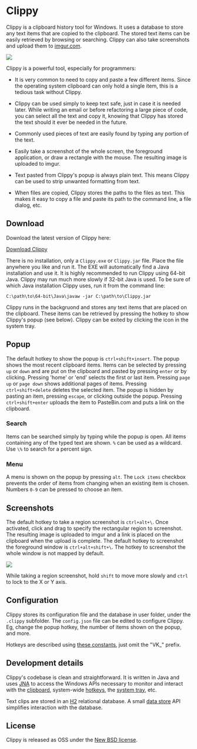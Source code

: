 # Clippy

Clippy is a clipboard history tool for Windows. It uses a database to store any text items that are copied to the clipboard. The stored text items can be easily retrieved by browsing or searching. Clippy can also take screenshots and upload them to [imgur.com](http://imgur.com/).

![](http://i.imgur.com/4vEWhmX.png)

Clippy is a powerful tool, especially for programmers:

* It is very common to need to copy and paste a few different items. Since the operating system clipboard can only hold a single item, this is a tedious task without Clippy.

* Clippy can be used simply to keep text safe, just in case it is needed later. While writing an email or before refactoring a large piece of code, you can select all the text and copy it, knowing that Clippy has stored the text should it ever be needed in the future.

* Commonly used pieces of text are easily found by typing any portion of the text.

* Easily take a screenshot of the whole screen, the foreground application, or draw a rectangle with the mouse. The resulting image is uploaded to imgur.

* Text pasted from Clippy's popup is always plain text. This means Clippy can be used to strip unwanted formatting from text.

* When files are copied, Clippy stores the paths to the files as text. This makes it easy to copy a file and paste its path to the command line, a file dialog, etc.

## Download

Download the latest version of Clippy here:

[Download Clippy](https://github.com/EsotericSoftware/clippy/releases)

There is no installation, only a `Clippy.exe` or `Clippy.jar` file. Place the file anywhere you like and run it. The EXE will automatically find a Java installation and use it. It is highly recommended to run Clippy using 64-bit Java. Clippy may run much more slowly if 32-bit Java is used. To be sure of which Java installation Clippy uses, run it from the command line:

```
C:\path\to\64-bit\Java\javaw -jar C:\path\to\Clippy.jar
```

Clippy runs in the backgruond and stores any text items that are placed on the clipboard. These items can be retrieved by pressing the hotkey to show Clippy's popup (see below). Clippy can be exited by clicking the icon in the system tray.

## Popup

The default hotkey to show the popup is `ctrl+shift+insert`. The popup shows the most recent clipboard items. Items can be selected by pressing `up` or `down` and are put on the clipboard and pasted by pressing `enter` or by clicking. Pressing 'home' or 'end' selects the first or last item. Pressing `page up` or `page down` shows additional pages of items. Pressing `ctrl+shift+delete` deletes the selected item. The popup is hidden by pasting an item, pressing `escape`, or clicking outside the popup. Pressing `ctrl+shift+enter` uploads the item to PasteBin.com and puts a link on the clipboard.

### Search

Items can be searched simply by typing while the popup is open. All items containing any of the typed text are shown. `%` can be used as a wildcard. Use `\%` to search for a percent sign.

### Menu

A menu is shown on the popup by pressing `alt`. The `Lock items` checkbox prevents the order of items from changing when an existing item is chosen. Numbers `0-9` can be pressed to choose an item.

## Screenshots

The default hotkey to take a region screenshot is `ctrl+alt+\`. Once activated, click and drag to specify the rectangular region to screenshot. The resulting image is uploaded to imgur and a link is placed on the clipboard when the upload is complete. The default hotkey to screenshot the foreground window is `ctrl+alt+shift+\`. The hotkey to screenshot the whole window is not mapped by default.

![](http://i.imgur.com/Ld05ys6.png)

While taking a region screenshot, hold `shift` to move more slowly and `ctrl` to lock to the X or Y axis.

## Configuration

Clippy stores its configuration file and the database in user folder, under the `.clippy` subfolder. The `config.json` file can be edited to configure Clippy. Eg, change the popup hotkey, the number of items shown on the popup, and more.

Hotkeys are described using [these constants](https://docs.oracle.com/javase/8/docs/api/java/awt/event/KeyEvent.html), just omit the "VK_" prefix.

## Development details

Clippy's codebase is clean and straightforward. It is written in Java and uses [JNA](https://github.com/twall/jna/) to access the Windows APIs necessary to monitor and interact with the [clipboard](https://github.com/EsotericSoftware/clippy/blob/master/src/com/esotericsoftware/clippy/Clipboard.java), system-wide [hotkeys](https://github.com/EsotericSoftware/clippy/blob/master/src/com/esotericsoftware/clippy/Keyboard.java), the [system tray](https://github.com/EsotericSoftware/clippy/blob/master/src/com/esotericsoftware/clippy/Tray.java), etc.

Text clips are stored in an [H2](http://www.h2database.com) relational database. A small [data store](https://github.com/EsotericSoftware/clippy/blob/master/src/com/esotericsoftware/clippy/ClipDataStore.java) API simplifies interaction with the database.

## License

Clippy is released as OSS under the [New BSD license](https://github.com/EsotericSoftware/clippy/blob/master/LICENSE).
